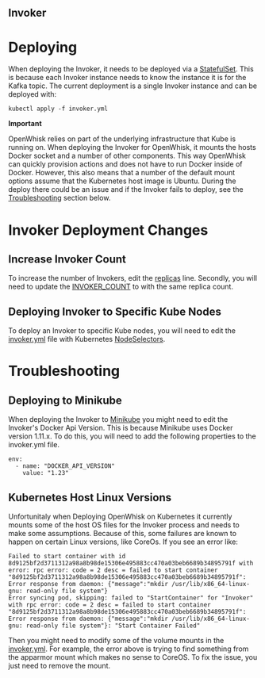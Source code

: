 Invoker
-------

# Deploying

When deploying the Invoker, it needs to be deployed via a
[StatefulSet](https://kubernetes.io/docs/concepts/workloads/controllers/statefulset/).
This is because each Invoker instance needs to know the instance
it is for the Kafka topic. The current deployment is a single
Invoker instance and can be deployed with:

```
kubectl apply -f invoker.yml
```

**Important**

OpenWhisk relies on part of the underlying infrastructure that Kube
is running on. When deploying the Invoker for OpenWhisk, it mounts the hosts
Docker socket and a number of other components. This way OpenWhisk can
quickly provision actions and does not have to run Docker inside of Docker.
However, this also means that a number of the default mount options assume
that the Kubernetes host image is Ubuntu. During the deploy there could be an
issue and if the Invoker fails to deploy, see the [Troubleshooting](#troubleshooting)
section below.

# Invoker Deployment Changes
## Increase Invoker Count

To increase the number of Invokers, edit the
[replicas](https://github.com/apache/incubator-openwhisk-deploy-kube/tree/master/kubernetes/invoker/invoker.yml#L27)
line. Secondly, you will need to update the
[INVOKER_COUNT](https://github.com/apache/incubator-openwhisk-deploy-kube/tree/master/kubernetes/invoker/invoker.yml#L63-L64)
to with the same replica count.

## Deploying Invoker to Specific Kube Nodes

To deploy an Invoker to specific Kube nodes, you will need to edit the
[invoker.yml](https://github.com/apache/incubator-openwhisk-deploy-kube/tree/master/kubernetes/invoker/invoker.yml)
file with Kubernetes [NodeSelectors](https://kubernetes.io/docs/concepts/configuration/assign-pod-node/).

# Troubleshooting
## Deploying to Minikube

When deploying the Invoker to [Minikube](https://kubernetes.io/docs/getting-started-guides/minikube/)
you might need to edit the Invoker's Docker Api Version.
This is because Minikube uses Docker version 1.11.x.
To do this, you will need to add the following properties
to the invoker.yml file.

```
env:
  - name: "DOCKER_API_VERSION"
    value: "1.23"
```
## Kubernetes Host Linux Versions

Unfortunitaly when Deploying OpenWhisk on Kubernetes it currently mounts some
of the host OS files for the Invoker process and needs to make some assumptions.
Because of this, some failures are known to happen on certain Linux versions,
like CoreOs. If you see an error like:

```
Failed to start container with id 8d9125bf2d3711312a98a8b98de15306e495883cc470a03beb6689b34895791f with error: rpc error: code = 2 desc = failed to start container "8d9125bf2d3711312a98a8b98de15306e495883cc470a03beb6689b34895791f": Error response from daemon: {"message":"mkdir /usr/lib/x86_64-linux-gnu: read-only file system"}
Error syncing pod, skipping: failed to "StartContainer" for "Invoker" with rpc error: code = 2 desc = failed to start container "8d9125bf2d3711312a98a8b98de15306e495883cc470a03beb6689b34895791f": Error response from daemon: {"message":"mkdir /usr/lib/x86_64-linux-gnu: read-only file system"}: "Start Container Failed"
```

Then you might need to modify some of the volume mounts in the
[invoker.yml](invoker.yml). For example,
the error above is trying to find something from the apparmor mount which makes no
sense to CoreOS. To fix the issue, you just need to remove the mount.
